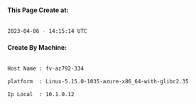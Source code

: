 
   
#### This Page Create at:

```bash

2023-04-06 - 14:15:14 UTC

```

#### Create By Machine:

```bash

Host Name : fv-az792-334

platform  : Linux-5.15.0-1035-azure-x86_64-with-glibc2.35

Ip Local  : 10.1.0.12

```

